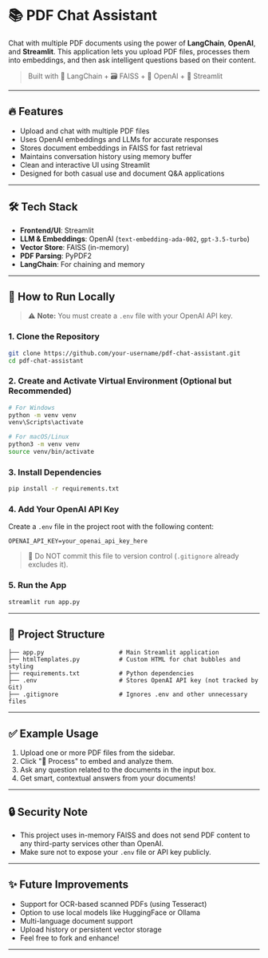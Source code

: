 # 📚 PDF Chat Assistant

Chat with multiple PDF documents using the power of **LangChain**, **OpenAI**, and **Streamlit**. This application lets you upload PDF files, processes them into embeddings, and then ask intelligent questions based on their content.

> Built with 🧠 LangChain + 🗃️ FAISS + 🤖 OpenAI + 🎈 Streamlit

---

## 🔥 Features

- Upload and chat with multiple PDF files
- Uses OpenAI embeddings and LLMs for accurate responses
- Stores document embeddings in FAISS for fast retrieval
- Maintains conversation history using memory buffer
- Clean and interactive UI using Streamlit
- Designed for both casual use and document Q&A applications

---

## 🛠️ Tech Stack

- **Frontend/UI**: Streamlit
- **LLM & Embeddings**: OpenAI (`text-embedding-ada-002`, `gpt-3.5-turbo`)
- **Vector Store**: FAISS (in-memory)
- **PDF Parsing**: PyPDF2
- **LangChain**: For chaining and memory

---

## 🚀 How to Run Locally

> ⚠️ **Note:** You must create a `.env` file with your OpenAI API key.

### 1. Clone the Repository

```bash
git clone https://github.com/your-username/pdf-chat-assistant.git
cd pdf-chat-assistant
```

### 2. Create and Activate Virtual Environment (Optional but Recommended)

```bash
# For Windows
python -m venv venv
venv\Scripts\activate

# For macOS/Linux
python3 -m venv venv
source venv/bin/activate
```

### 3. Install Dependencies

```bash
pip install -r requirements.txt
```

### 4. Add Your OpenAI API Key

Create a `.env` file in the project root with the following content:

```env
OPENAI_API_KEY=your_openai_api_key_here
```

> 🔐 Do NOT commit this file to version control (`.gitignore` already excludes it).

### 5. Run the App

```bash
streamlit run app.py
```

---

## 📁 Project Structure

```
├── app.py                     # Main Streamlit application
├── htmlTemplates.py           # Custom HTML for chat bubbles and styling
├── requirements.txt           # Python dependencies
├── .env                       # Stores OpenAI API key (not tracked by Git)
├── .gitignore                 # Ignores .env and other unnecessary files
```

---

## ✅ Example Usage

1. Upload one or more PDF files from the sidebar.
2. Click "🚀 Process" to embed and analyze them.
3. Ask any question related to the documents in the input box.
4. Get smart, contextual answers from your documents!

---

## 🔒 Security Note

- This project uses in-memory FAISS and does not send PDF content to any third-party services other than OpenAI.
- Make sure not to expose your `.env` file or API key publicly.

---

## ✨ Future Improvements

- Support for OCR-based scanned PDFs (using Tesseract)
- Option to use local models like HuggingFace or Ollama
- Multi-language document support
- Upload history or persistent vector storage
- Feel free to fork and enhance!
---
